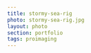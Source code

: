 ```yaml
--- 
title: stormy-sea-rig 
photo: stormy-sea-rig.jpg 
layout: photo 
section: portfolio 
tags: proimaging 
---  
```

  
